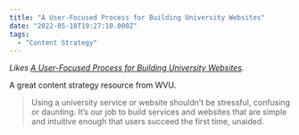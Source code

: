```yaml
---
title: "A User-Focused Process for Building University Websites"
date: "2022-05-18T19:27:10.000Z"
tags: 
  - "Content Strategy"
---
```


_Likes [A User-Focused Process for Building University Websites](https://universityrelations.wvu.edu/services-capabilities/resources-for-recognition-and-appreciation/digital/a-user-focused-process-for-building-university-websites)._

A great content strategy resource from WVU.

> Using a university service or website shouldn’t be stressful, confusing or daunting. It’s our job to build services and websites that are simple and intuitive enough that users succeed the first time, unaided.
